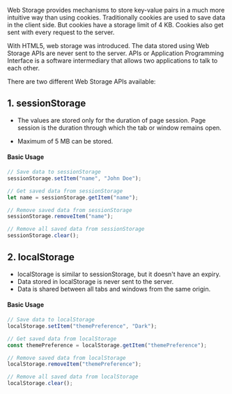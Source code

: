 Web Storage provides mechanisms to store key-value pairs in a much more intuitive way than using cookies. Traditionally cookies are used to save data in the client side. But cookies have a storage limit of 4 KB. Cookies also get sent with every request to the server. 

With HTML5, web storage was introduced. The data stored using Web Storage APIs are never sent to the server. APIs or Application Programming Interface is a software intermediary that allows two applications to talk to each other.

There are two different Web Storage APIs available:

## 1. sessionStorage

- The values are stored only for the duration of page session. Page session is the duration through which the tab or window remains open.

- Maximum of 5 MB can be stored.

#### Basic Usage

```js
// Save data to sessionStorage
sessionStorage.setItem("name", "John Doe");

// Get saved data from sessionStorage
let name = sessionStorage.getItem("name");

// Remove saved data from sessionStorage
sessionStorage.removeItem("name");

// Remove all saved data from sessionStorage
sessionStorage.clear();
```

## 2. localStorage

- localStorage is similar to sessionStorage, but it doesn't have an expiry.
- Data stored in localStorage is never sent to the server.
- Data is shared between all tabs and windows from the same origin.

#### Basic Usage

```js
// Save data to localStorage
localStorage.setItem("themePreference", "Dark");

// Get saved data from localStorage
const themePreference = localStorage.getItem("themePreference");

// Remove saved data from localStorage
localStorage.removeItem("themePreference");

// Remove all saved data from localStorage
localStorage.clear();
```
